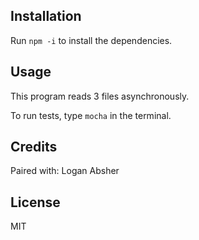 ## Installation

Run `npm -i` to install the dependencies.

## Usage
This program reads 3 files asynchronously.

To run tests, type `mocha` in the terminal.

## Credits

Paired with: Logan Absher

## License

MIT
